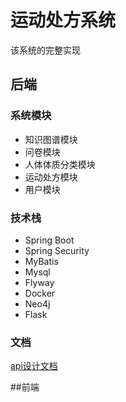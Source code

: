 # 运动处方系统
该系统的完整实现
## 后端
### 系统模块
- 知识图谱模块
- 问卷模块
- 人体体质分类模块
- 运动处方模块
- 用户模块
### 技术栈
- Spring Boot
- Spring Security
- MyBatis
- Mysql
- Flyway
- Docker
- Neo4j
- Flask
### 文档
[api设计文档](https://docs.qq.com/doc/DR0lZdnlsS3FZQ3lQ?friendUin=sTqPwKm0JEuLmxkcQTR06w%3D%3D&tdsourcetag=s_macqq_aiomsg&jumpuin=458861463)

##前端